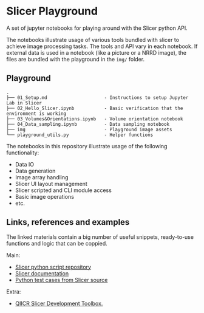 # Slicer Playground

A set of jupyter notebooks for playing around with the Slicer python API.

The notebooks illustrate usage of various tools bundled with slicer to achieve image processing tasks. The tools and API vary in each notebook. If external data is used in a notebook (like a picture or a NRRD image), the files are bundled with the playground in the `img/` folder.

## Playground

```
.
├── 01_Setup.md                     - Instructions to setup Jupyter Lab in Slicer
├── 02_Hello_Slicer.ipynb           - Basic verification that the environment is working
├── 03_Volumes&Orientations.ipynb   - Volume orientation notebook
├── 04_Data_sampling.ipynb          - Data sampling notebook
├── img                             - Playground image assets
└── playground_utils.py             - Helper functions
```

The notebooks in this repository illustrate usage of the following functionality:

- Data IO
- Data generation
- Image array handling
- Slicer UI layout management
- Slicer scripted and CLI module access
- Basic image operations
- etc.

## Links, references and examples

The linked materials contain a big number of useful snippets, ready-to-use functions and logic that can be coppied.

Main:

- [Slicer python script repository](https://www.slicer.org/wiki/Documentation/Nightly/ScriptRepository)
- [Slicer documentation](https://slicer.readthedocs.io/en/latest/index.html)
- [Python test cases from Slicer source](https://github.com/Slicer/Slicer/tree/master/Applications/SlicerApp/Testing/Python)

Extra:

- [QIICR Slicer Development Toolbox.](https://github.com/QIICR/SlicerDevelopmentToolbox/blob/master/SlicerDevelopmentToolboxUtils/mixins.py)

